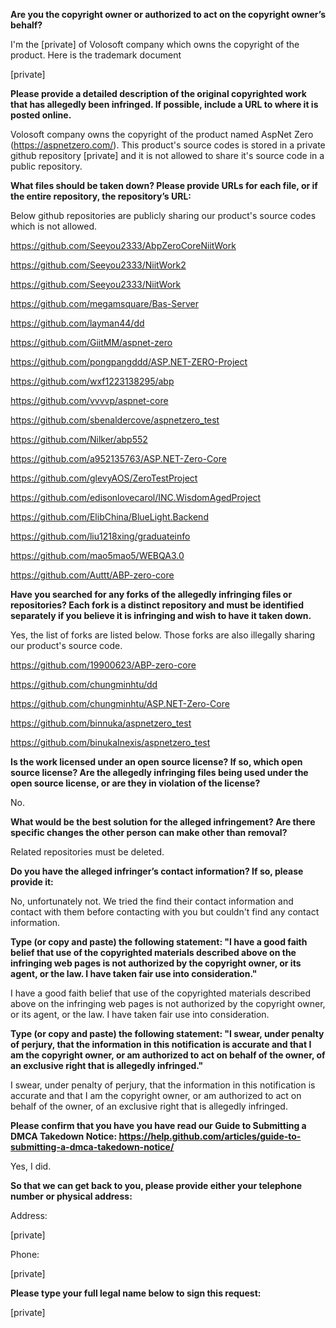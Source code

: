 **Are you the copyright owner or authorized to act on the copyright owner’s behalf?**



I'm the [private] of Volosoft company which owns the copyright of the product. Here is the trademark document

[private]  


**Please provide a detailed description of the original copyrighted work that has allegedly been infringed. If possible, include a URL to where it is posted online.**



Volosoft company owns the copyright of the product named AspNet Zero (https://aspnetzero.com/). This product's source codes is stored in a private github repository [private] and it is not allowed to share it's source code in a public repository.



**What files should be taken down? Please provide URLs for each file, or if the entire repository, the repository’s URL:**



Below github repositories are publicly sharing our product's source codes which is not allowed.

https://github.com/Seeyou2333/AbpZeroCoreNiitWork

https://github.com/Seeyou2333/NiitWork2

https://github.com/Seeyou2333/NiitWork

https://github.com/megamsquare/Bas-Server

https://github.com/layman44/dd

https://github.com/GiitMM/aspnet-zero

https://github.com/pongpangddd/ASP.NET-ZERO-Project

https://github.com/wxf1223138295/abp

https://github.com/vvvvp/aspnet-core

https://github.com/sbenaldercove/aspnetzero_test

https://github.com/Nilker/abp552

https://github.com/a952135763/ASP.NET-Zero-Core

https://github.com/glevyAOS/ZeroTestProject

https://github.com/edisonlovecarol/INC.WisdomAgedProject

https://github.com/ElibChina/BlueLight.Backend

https://github.com/liu1218xing/graduateinfo

https://github.com/mao5mao5/WEBQA3.0

https://github.com/Auttt/ABP-zero-core



**Have you searched for any forks of the allegedly infringing files or repositories? Each fork is a distinct repository and must be identified separately if you believe it is infringing and wish to have it taken down.**



Yes, the list of forks are listed below. Those forks are also illegally sharing our product's source code.



https://github.com/19900623/ABP-zero-core

https://github.com/chungminhtu/dd

https://github.com/chungminhtu/ASP.NET-Zero-Core

https://github.com/binnuka/aspnetzero_test

https://github.com/binukaInexis/aspnetzero_test



**Is the work licensed under an open source license? If so, which open source license? Are the allegedly infringing files being used under the open source license, or are they in violation of the license?**



No.



**What would be the best solution for the alleged infringement? Are there specific changes the other person can make other than removal?**



Related repositories must be deleted.



**Do you have the alleged infringer’s contact information? If so, please provide it:**



No, unfortunately not. We tried the find their contact information and contact with them before contacting with you but couldn't find any contact information.



**Type (or copy and paste) the following statement: "I have a good faith belief that use of the copyrighted materials described above on the infringing web pages is not authorized by the copyright owner, or its agent, or the law. I have taken fair use into consideration."**



I have a good faith belief that use of the copyrighted materials described above on the infringing web pages is not authorized by the copyright owner, or its agent, or the law. I have taken fair use into consideration.



**Type (or copy and paste) the following statement: "I swear, under penalty of perjury, that the information in this notification is accurate and that I am the copyright owner, or am authorized to act on behalf of the owner, of an exclusive right that is allegedly infringed."**



I swear, under penalty of perjury, that the information in this notification is accurate and that I am the copyright owner, or am authorized to act on behalf of the owner, of an exclusive right that is allegedly infringed.



**Please confirm that you have you have read our Guide to Submitting a DMCA Takedown Notice: https://help.github.com/articles/guide-to-submitting-a-dmca-takedown-notice/**



Yes, I did.



**So that we can get back to you, please provide either your telephone number or physical address:**



Address: 

[private]  


Phone:

[private]  


**Please type your full legal name below to sign this request:**



[private]  

